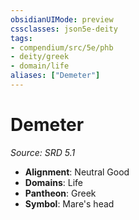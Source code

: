 ```yaml
---
obsidianUIMode: preview
cssclasses: json5e-deity
tags:
- compendium/src/5e/phb
- deity/greek
- domain/life
aliases: ["Demeter"]
---
```

# Demeter
*Source: SRD 5.1* 

- **Alignment**: Neutral Good
- **Domains**: Life
- **Pantheon**: Greek
- **Symbol**: Mare's head